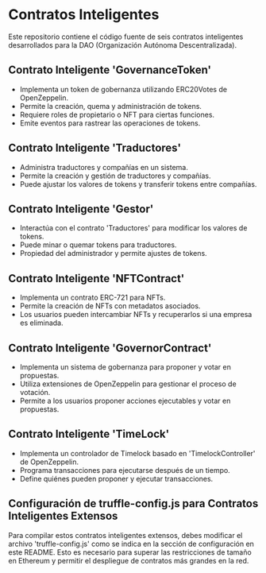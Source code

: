 # Contratos Inteligentes

Este repositorio contiene el código fuente de seis contratos inteligentes desarrollados para la DAO (Organización Autónoma Descentralizada).

## Contrato Inteligente 'GovernanceToken'

- Implementa un token de gobernanza utilizando ERC20Votes de OpenZeppelin.
- Permite la creación, quema y administración de tokens.
- Requiere roles de propietario o NFT para ciertas funciones.
- Emite eventos para rastrear las operaciones de tokens.

## Contrato Inteligente 'Traductores'

- Administra traductores y compañías en un sistema.
- Permite la creación y gestión de traductores y compañías.
- Puede ajustar los valores de tokens y transferir tokens entre compañías.

## Contrato Inteligente 'Gestor'

- Interactúa con el contrato 'Traductores' para modificar los valores de tokens.
- Puede minar o quemar tokens para traductores.
- Propiedad del administrador y permite ajustes de tokens.

## Contrato Inteligente 'NFTContract'

- Implementa un contrato ERC-721 para NFTs.
- Permite la creación de NFTs con metadatos asociados.
- Los usuarios pueden intercambiar NFTs y recuperarlos si una empresa es eliminada.

## Contrato Inteligente 'GovernorContract'

- Implementa un sistema de gobernanza para proponer y votar en propuestas.
- Utiliza extensiones de OpenZeppelin para gestionar el proceso de votación.
- Permite a los usuarios proponer acciones ejecutables y votar en propuestas.

## Contrato Inteligente 'TimeLock'

- Implementa un controlador de Timelock basado en 'TimelockController' de OpenZeppelin.
- Programa transacciones para ejecutarse después de un tiempo.
- Define quiénes pueden proponer y ejecutar transacciones.


## Configuración de truffle-config.js para Contratos Inteligentes Extensos

Para compilar estos contratos inteligentes extensos, debes modificar el archivo 'truffle-config.js' como se indica en la sección de configuración en este README. Esto es necesario para superar las restricciones de tamaño en Ethereum y permitir el despliegue de contratos más grandes en la red.
